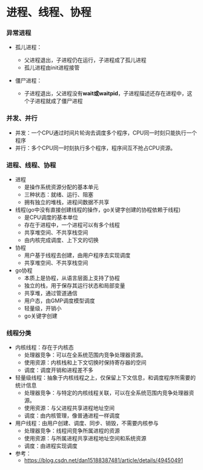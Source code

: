 # 进程、线程、协程

### 异常进程
- 孤儿进程：
  - 父进程退出，子进程仍在运行，子进程成了孤儿进程
  - 孤儿进程由init进程接管

- 僵尸进程：
  - 子进程退出，父进程没有**wait或waitpid**，子进程描述还存在进程中，这个子进程就成了僵尸进程


### 并发、并行

- 并发：一个CPU通过时间片轮询去调度多个程序，CPU同一时刻只能执行一个程序
- 并行：多个CPU同一时刻执行多个程序，程序间互不抢占CPU资源。

### 进程、线程、协程

- 进程
  - 是操作系统资源分配的基本单元
  - 三种状态：就绪、运行、阻塞
  - 拥有独立的堆栈，进程间数据不共享
- 线程(go中没有直接创建线程的操作，go关键字创建的协程依赖于线程)
  - 是CPU调度的基本单位
  - 存在于进程中，一个进程可以有多个线程
  - 共享堆空间、不共享栈空间
  - 由内核完成调度、上下文的切换
- 协程
  - 用户基于线程去创建，由用户程序去实现调度
  - 共享堆空间、不共享栈空间
- go协程
  - 本质上是协程，从语言层面上支持了协程
  - 独立的栈，用于保存其运行状态和局部变量
  - 共享堆，通过管道通信
  - 用户态，由GMP调度模型调度
  - 轻量级，开销小
  - go关键字创建

### 线程分类

- 内核线程：存在于内核态
  - 处理器竞争：可以在全系统范围内竞争处理器资源。
  - 使用资源：内核栈和上下文切换时保持寄存器的空间
  - 调度：调度开销和进程差不多
- 轻量级线程：抽象于内核线程之上，仅保留上下文信息，和调度程序所需要的统计信息
  - 处理器竞争：与特定的内核线程关联，可以在全系统范围内竞争处理器资源。
  - 使用资源：与父进程共享进程地址空间
  - 调度：由内核管理，像普通进程一样调度
- 用户线程：由用户创建、调度、同步、销毁，不需要内核参与
  - 处理器竞争：线程间竞争所属进程的资源
  - 使用资源：与所属进程共享进程地址空间和系统资源
  - 调度：由进程实现调度
- 参考：
  - https://blog.csdn.net/dan15188387481/article/details/49450491